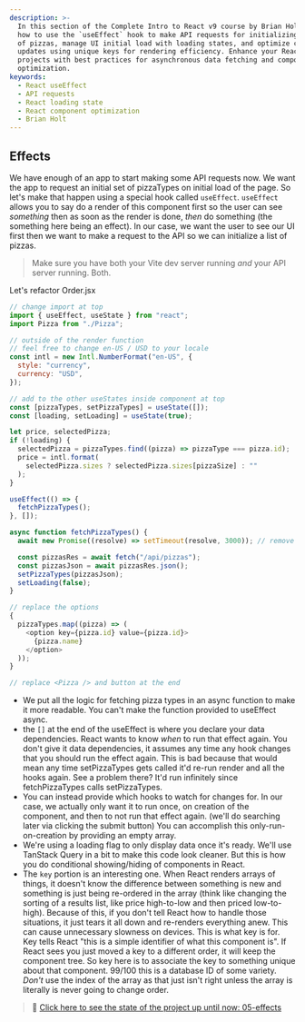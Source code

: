 ```yaml
---
description: >-
  In this section of the Complete Intro to React v9 course by Brian Holt, learn
  how to use the `useEffect` hook to make API requests for initializing a list
  of pizzas, manage UI initial load with loading states, and optimize component
  updates using unique keys for rendering efficiency. Enhance your React
  projects with best practices for asynchronous data fetching and component
  optimization.
keywords:
  - React useEffect
  - API requests
  - React loading state
  - React component optimization
  - Brian Holt
---
```


## Effects

We have enough of an app to start making some API requests now. We want the app to request an initial set of pizzaTypes on initial load of the page. So let's make that happen using a special hook called `useEffect`. `useEffect` allows you to say do a render of this component first so the user can see _something_ then as soon as the render is done, _then_ do something (the something here being an effect). In our case, we want the user to see our UI first then we want to make a request to the API so we can initialize a list of pizzas.

> Make sure you have both your Vite dev server running _and_ your API server running. Both.

Let's refactor Order.jsx

```javascript
// change import at top
import { useEffect, useState } from "react";
import Pizza from "./Pizza";

// outside of the render function
// feel free to change en-US / USD to your locale
const intl = new Intl.NumberFormat("en-US", {
  style: "currency",
  currency: "USD",
});

// add to the other useStates inside component at top
const [pizzaTypes, setPizzaTypes] = useState([]);
const [loading, setLoading] = useState(true);

let price, selectedPizza;
if (!loading) {
  selectedPizza = pizzaTypes.find((pizza) => pizzaType === pizza.id);
  price = intl.format(
    selectedPizza.sizes ? selectedPizza.sizes[pizzaSize] : ""
  );
}

useEffect(() => {
  fetchPizzaTypes();
}, []);

async function fetchPizzaTypes() {
  await new Promise((resolve) => setTimeout(resolve, 3000)); // remove this later, just to show you the loading state

  const pizzasRes = await fetch("/api/pizzas");
  const pizzasJson = await pizzasRes.json();
  setPizzaTypes(pizzasJson);
  setLoading(false);
}

// replace the options
{
  pizzaTypes.map((pizza) => (
    <option key={pizza.id} value={pizza.id}>
      {pizza.name}
    </option>
  ));
}

// replace <Pizza /> and button at the end
```

- We put all the logic for fetching pizza types in an async function to make it more readable. You can't make the function provided to useEffect async.
- the `[]` at the end of the useEffect is where you declare your data dependencies. React wants to know _when_ to run that effect again. You don't give it data dependencies, it assumes any time any hook changes that you should run the effect again. This is bad because that would mean any time setPizzaTypes gets called it'd re-run render and all the hooks again. See a problem there? It'd run infinitely since fetchPizzaTypes calls setPizzaTypes.
- You can instead provide which hooks to watch for changes for. In our case, we actually only want it to run once, on creation of the component, and then to not run that effect again. (we'll do searching later via clicking the submit button) You can accomplish this only-run-on-creation by providing an empty array.
- We're using a loading flag to only display data once it's ready. We'll use TanStack Query in a bit to make this code look cleaner. But this is how you do conditional showing/hiding of components in React.
- The `key` portion is an interesting one. When React renders arrays of things, it doesn't know the difference between something is new and something is just being re-ordered in the array (think like changing the sorting of a results list, like price high-to-low and then priced low-to-high). Because of this, if you don't tell React how to handle those situations, it just tears it all down and re-renders everything anew. This can cause unnecessary slowness on devices. This is what key is for. Key tells React "this is a simple identifier of what this component is". If React sees you just moved a key to a different order, it will keep the component tree. So key here is to associate the key to something unique about that component. 99/100 this is a database ID of some variety. _Don't_ use the index of the array as that just isn't right unless the array is literally is never going to change order.

> 🏁 [Click here to see the state of the project up until now: 05-effects][step]

[step]: https://github.com/btholt/citr-v9-project/tree/master/05-effects
